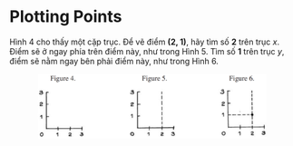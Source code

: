 # Plotting Points

Hình 4 cho thấy một cặp trục. Để vẽ điểm **(2, 1)**, hãy tìm số **2** trên trục _x_. Điểm sẽ ở ngay phía trên điểm này, như trong Hình 5. Tìm số **1** trên trục _y_, điểm sẽ nằm ngay bên phải điểm này, như trong Hình 6.


<center><img src="fig456.png" width="80%" height="auto"></center>
